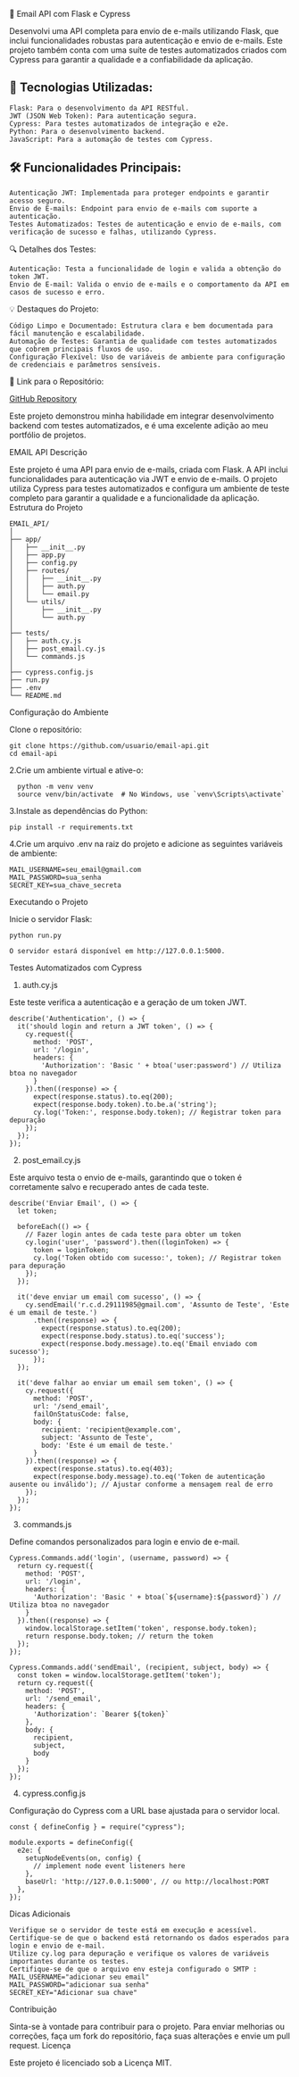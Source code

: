 📧 Email API com Flask e Cypress

Desenvolvi uma API completa para envio de e-mails utilizando Flask, que inclui funcionalidades robustas para autenticação e envio de e-mails. Este projeto também conta com uma suíte de testes automatizados criados com Cypress para garantir a qualidade e a confiabilidade da aplicação.

## 🔧 Tecnologias Utilizadas:

    Flask: Para o desenvolvimento da API RESTful.
    JWT (JSON Web Token): Para autenticação segura.
    Cypress: Para testes automatizados de integração e e2e.
    Python: Para o desenvolvimento backend.
    JavaScript: Para a automação de testes com Cypress.

## 🛠 Funcionalidades Principais:

    Autenticação JWT: Implementada para proteger endpoints e garantir acesso seguro.
    Envio de E-mails: Endpoint para envio de e-mails com suporte a autenticação.
    Testes Automatizados: Testes de autenticação e envio de e-mails, com verificação de sucesso e falhas, utilizando Cypress.

🔍 Detalhes dos Testes:

    Autenticação: Testa a funcionalidade de login e valida a obtenção do token JWT.
    Envio de E-mail: Valida o envio de e-mails e o comportamento da API em casos de sucesso e erro.

💡 Destaques do Projeto:

    Código Limpo e Documentado: Estrutura clara e bem documentada para fácil manutenção e escalabilidade.
    Automação de Testes: Garantia de qualidade com testes automatizados que cobrem principais fluxos de uso.
    Configuração Flexível: Uso de variáveis de ambiente para configuração de credenciais e parâmetros sensíveis.

🔗 Link para o Repositório: 

   [ GitHub Repository](https://github.com/RicardoOliver/Email_API_Python_E_Cypress/tree/main)

Este projeto demonstrou minha habilidade em integrar desenvolvimento backend com testes automatizados, e é uma excelente adição ao meu portfólio de projetos.


EMAIL API
Descrição

Este projeto é uma API para envio de e-mails, criada com Flask. A API inclui funcionalidades para autenticação via JWT e envio de e-mails. O projeto utiliza Cypress para testes automatizados e configura um ambiente de teste completo para garantir a qualidade e a funcionalidade da aplicação.
Estrutura do Projeto

    EMAIL_API/
    │
    ├── app/
    │   ├── __init__.py
    │   ├── app.py
    │   ├── config.py
    │   ├── routes/
    │   │   ├── __init__.py
    │   │   ├── auth.py
    │   │   └── email.py
    │   └── utils/
    │       ├── __init__.py
    │       └── auth.py
    │
    ├── tests/
    │   ├── auth.cy.js
    │   ├── post_email.cy.js
    │   └── commands.js
    │
    ├── cypress.config.js
    ├── run.py
    ├── .env
    └── README.md

Configuração do Ambiente

Clone o repositório:

    git clone https://github.com/usuario/email-api.git
    cd email-api

2.Crie um ambiente virtual e ative-o:

      python -m venv venv
      source venv/bin/activate  # No Windows, use `venv\Scripts\activate`

3.Instale as dependências do Python:

    pip install -r requirements.txt
    
4.Crie um arquivo .env na raiz do projeto e adicione as seguintes variáveis de ambiente:

    MAIL_USERNAME=seu_email@gmail.com
    MAIL_PASSWORD=sua_senha
    SECRET_KEY=sua_chave_secreta

Executando o Projeto

Inicie o servidor Flask:

    python run.py

    O servidor estará disponível em http://127.0.0.1:5000.

Testes Automatizados com Cypress
1. auth.cy.js

Este teste verifica a autenticação e a geração de um token JWT.

```
describe('Authentication', () => {
  it('should login and return a JWT token', () => {
    cy.request({
      method: 'POST',
      url: '/login',
      headers: {
        'Authorization': 'Basic ' + btoa('user:password') // Utiliza btoa no navegador
      }
    }).then((response) => {
      expect(response.status).to.eq(200);
      expect(response.body.token).to.be.a('string');
      cy.log('Token:', response.body.token); // Registrar token para depuração
    });
  });
});
```

2. post_email.cy.js

Este arquivo testa o envio de e-mails, garantindo que o token é corretamente salvo e recuperado antes de cada teste.
```
describe('Enviar Email', () => {
  let token;

  beforeEach(() => {
    // Fazer login antes de cada teste para obter um token
    cy.login('user', 'password').then((loginToken) => {
      token = loginToken;
      cy.log('Token obtido com sucesso:', token); // Registrar token para depuração
    });
  });

  it('deve enviar um email com sucesso', () => {
    cy.sendEmail('r.c.d.29111985@gmail.com', 'Assunto de Teste', 'Este é um email de teste.')
      .then((response) => {
        expect(response.status).to.eq(200);
        expect(response.body.status).to.eq('success');
        expect(response.body.message).to.eq('Email enviado com sucesso');
      });
  });

  it('deve falhar ao enviar um email sem token', () => {
    cy.request({
      method: 'POST',
      url: '/send_email',
      failOnStatusCode: false,
      body: {
        recipient: 'recipient@example.com',
        subject: 'Assunto de Teste',
        body: 'Este é um email de teste.'
      }
    }).then((response) => {
      expect(response.status).to.eq(403);
      expect(response.body.message).to.eq('Token de autenticação ausente ou inválido'); // Ajustar conforme a mensagem real de erro
    });
  });
});
```

3. commands.js

Define comandos personalizados para login e envio de e-mail.
```
Cypress.Commands.add('login', (username, password) => {
  return cy.request({
    method: 'POST',
    url: '/login',
    headers: {
      'Authorization': 'Basic ' + btoa(`${username}:${password}`) // Utiliza btoa no navegador
    }
  }).then((response) => {
    window.localStorage.setItem('token', response.body.token);
    return response.body.token; // return the token
  });
});

Cypress.Commands.add('sendEmail', (recipient, subject, body) => {
  const token = window.localStorage.getItem('token');
  return cy.request({
    method: 'POST',
    url: '/send_email',
    headers: {
      'Authorization': `Bearer ${token}`
    },
    body: {
      recipient,
      subject,
      body
    }
  });
});
```

4. cypress.config.js

Configuração do Cypress com a URL base ajustada para o servidor local.
```
const { defineConfig } = require("cypress");

module.exports = defineConfig({
  e2e: {
    setupNodeEvents(on, config) {
      // implement node event listeners here
    },
    baseUrl: 'http://127.0.0.1:5000', // ou http://localhost:PORT
  },
});
```


Dicas Adicionais

    Verifique se o servidor de teste está em execução e acessível.
    Certifique-se de que o backend está retornando os dados esperados para login e envio de e-mail.
    Utilize cy.log para depuração e verifique os valores de variáveis importantes durante os testes.
    Certifique-se de que o arquivo env esteja configurado o SMTP :
    MAIL_USERNAME="adicionar seu email"
    MAIL_PASSWORD="adicionar sua senha"
    SECRET_KEY="Adicionar sua chave"



Contribuição

Sinta-se à vontade para contribuir para o projeto. Para enviar melhorias ou correções, faça um fork do repositório, faça suas alterações e envie um pull request.
Licença

Este projeto é licenciado sob a Licença MIT.




